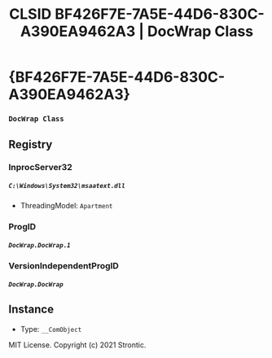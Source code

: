 ﻿---
title: "CLSID BF426F7E-7A5E-44D6-830C-A390EA9462A3 | DocWrap Class"
excerpt: What is COM-Object CLSID BF426F7E-7A5E-44D6-830C-A390EA9462A3?
---

# {BF426F7E-7A5E-44D6-830C-A390EA9462A3}

### `DocWrap Class`

## Registry


### InprocServer32

##### `C:\Windows\System32\msaatext.dll`
* ThreadingModel: `Apartment`

### ProgID

##### `DocWrap.DocWrap.1`

### VersionIndependentProgID

##### `DocWrap.DocWrap`

## Instance

* Type: `__ComObject`

MIT License. Copyright (c) 2021 Strontic.


